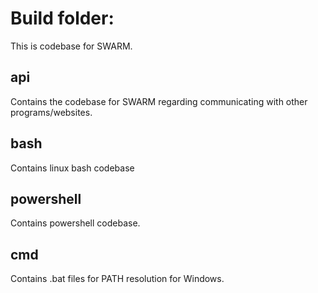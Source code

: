# Build folder:

This is codebase for SWARM.

## api

Contains the codebase for SWARM regarding communicating with other programs/websites.

## bash

Contains linux bash codebase

## powershell

Contains powershell codebase.

## cmd

Contains .bat files for PATH resolution for Windows.

